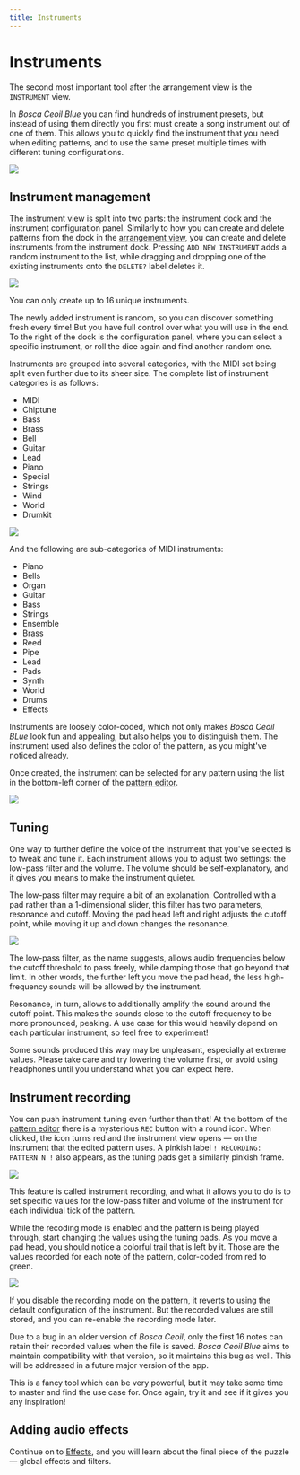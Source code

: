 ```yaml
---
title: Instruments
---
```


# Instruments

The second most important tool after the arrangement view is the `INSTRUMENT` view.

In _Bosca Ceoil Blue_ you can find hundreds of instrument presets, but instead of using them directly you first must create a song instrument out of one of them. This allows you to quickly find the instrument that you need when editing patterns, and to use the same preset multiple times with different tuning configurations.

![](images/overview-instrument-view.png)


## Instrument management

The instrument view is split into two parts: the instrument dock and the instrument configuration panel. Similarly to how you can create and delete patterns from the dock in the [arrangement view](arrangements.html), you can create and delete instruments from the instrument dock. Pressing `ADD NEW INSTRUMENT` adds a random instrument to the list, while dragging and dropping one of the existing instruments onto the `DELETE?` label deletes it.

![](images/instruments-dock-delete.png)

You can only create up to 16 unique instruments.

The newly added instrument is random, so you can discover something fresh every time! But you have full control over what you will use in the end. To the right of the dock is the configuration panel, where you can select a specific instrument, or roll the dice again and find another random one.

Instruments are grouped into several categories, with the MIDI set being split even further due to its sheer size. The complete list of instrument categories is as follows:

- MIDI
- Chiptune
- Bass
- Brass
- Bell
- Guitar
- Lead
- Piano
- Special
- Strings
- Wind
- World
- Drumkit

![](images/instruments-categories.png)

And the following are sub-categories of MIDI instruments:

- Piano
- Bells
- Organ
- Guitar
- Bass
- Strings
- Ensemble
- Brass
- Reed
- Pipe
- Lead
- Pads
- Synth
- World
- Drums
- Effects

Instruments are loosely color-coded, which not only makes _Bosca Ceoil BLue_ look fun and appealing, but also helps you to distinguish them. The instrument used also defines the color of the pattern, as you might've noticed already.

Once created, the instrument can be selected for any pattern using the list in the bottom-left corner of the [pattern editor](notes_and_patterns.html).

![](images/instruments-pattern-picker.png)


## Tuning

One way to further define the voice of the instrument that you've selected is to tweak and tune it. Each instrument allows you to adjust two settings: the low-pass filter and the volume. The volume should be self-explanatory, and it gives you means to make the instrument quieter.

The low-pass filter may require a bit of an explanation. Controlled with a pad rather than a 1-dimensional slider, this filter has two parameters, resonance and cutoff. Moving the pad head left and right adjusts the cutoff point, while moving it up and down changes the resonance.

![](images/instruments-tuning-pads.png)

The low-pass filter, as the name suggests, allows audio frequencies below the cutoff threshold to pass freely, while damping those that go beyond that limit. In other words, the further left you move the pad head, the less high-frequency sounds will be allowed by the instrument.

Resonance, in turn, allows to additionally amplify the sound around the cutoff point. This makes the sounds close to the cutoff frequency to be more pronounced, peaking. A use case for this would heavily depend on each particular instrument, so feel free to experiment!

<p class="warning">
Some sounds produced this way may be unpleasant, especially at extreme values. Please take care and try lowering the volume first, or avoid using headphones until you understand what you can expect here.
</p>


## Instrument recording

You can push instrument tuning even further than that! At the bottom of the [pattern editor](notes_and_patterns.html) there is a mysterious `REC` button with a round icon. When clicked, the icon turns red and the instrument view opens — on the instrument that the edited pattern uses. A pinkish label `! RECORDING: PATTERN N !` also appears, as the tuning pads get a similarly pinkish frame.

![](images/instruments-recording.png)

This feature is called instrument recording, and what it allows you to do is to set specific values for the low-pass filter and volume of the instrument for each individual tick of the pattern.

While the recoding mode is enabled and the pattern is being played through, start changing the values using the tuning pads. As you move a pad head, you should notice a colorful trail that is left by it. Those are the values recorded for each note of the pattern, color-coded from red to green.

![](images/instruments-recording-values.png)

If you disable the recording mode on the pattern, it reverts to using the default configuration of the instrument. But the recorded values are still stored, and you can re-enable the recording mode later.

<p class="warning">
Due to a bug in an older version of <em>Bosca Ceoil</em>, only the first 16 notes can retain their recorded values when the file is saved. <em>Bosca Ceoil Blue</em> aims to maintain compatibility with that version, so it maintains this bug as well. This will be addressed in a future major version of the app.
</p>

This is a fancy tool which can be very powerful, but it may take some time to master and find the use case for. Once again, try it and see if it gives you any inspiration!


## Adding audio effects

Continue on to [Effects](effects.html), and you will learn about the final piece of the puzzle — global effects and filters.
